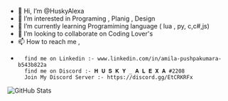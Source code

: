 - 👋 Hi, I’m @HuskyAlexa
- 👀 I’m interested in Programing , Planig , Design
- 🌱 I’m currently learning Programiming language ( lua , py, c,c#,js)
- 💞️ I’m looking to collaborate on Coding Lover's
- 📫 How to reach me ,
-       find me on Linkedin :- www.linkedin.com/in/amila-pushpakumara-b543b822a
        find me on Discord :- 𝐇 𝐔 𝐒 𝐊 𝐘 _ 𝐀 𝐋 𝐄 𝐗 𝐀 #2208
        Join My Discord Server :- https://discord.gg/EtCRKRFx

<!---
HuskyAlexa/HuskyAlexa is a ✨ special ✨ repository because its `README.md` (this file) appears on your GitHub profile.
You can click the Preview link to take a look at your changes.
--->
![GitHub Stats](https://github-readme-stats.vercel.app/api?username=HuskyAlexa&theme=radical)
